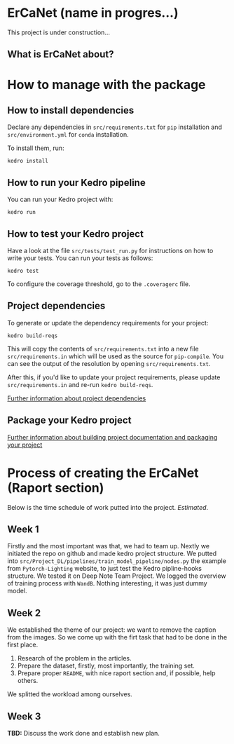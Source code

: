 # ErCaNet (name in progres...)

This project is under construction...

## What is ErCaNet about?



# How to manage with the package
## How to install dependencies

Declare any dependencies in `src/requirements.txt` for `pip` installation and `src/environment.yml` for `conda` installation.

To install them, run:

```
kedro install
```

## How to run your Kedro pipeline

You can run your Kedro project with:

```
kedro run
```

## How to test your Kedro project

Have a look at the file `src/tests/test_run.py` for instructions on how to write your tests. You can run your tests as follows:

```
kedro test
```

To configure the coverage threshold, go to the `.coveragerc` file.

## Project dependencies

To generate or update the dependency requirements for your project:

```
kedro build-reqs
```

This will copy the contents of `src/requirements.txt` into a new file `src/requirements.in` which will be used as the source for `pip-compile`. You can see the output of the resolution by opening `src/requirements.txt`.

After this, if you'd like to update your project requirements, please update `src/requirements.in` and re-run `kedro build-reqs`.

[Further information about project dependencies](https://kedro.readthedocs.io/en/stable/04_kedro_project_setup/01_dependencies.html#project-specific-dependencies)

## Package your Kedro project

[Further information about building project documentation and packaging your project](https://kedro.readthedocs.io/en/stable/03_tutorial/08_package_a_project.html)


# Process of creating the ErCaNet (Raport section)
Below is the time schedule of work putted into the project. *Estimated*.
## Week 1
Firstly and the most important was that, we had to team up. Nextly we initiated the repo on github and made kedro project structure. We putted into `src/Project_DL/pipelines/train_model_pipeline/nodes.py` the example from `Pytorch-Lighting` website, to just test the Kedro pipline-hooks structure. We tested it on Deep Note Team Project. We logged the overview of training process with `WandB`. Nothing interesting, it was just dummy model.
## Week 2
We established the theme of our project: we want to remove the caption from the images. So we come up with the firt task that had to be done in the first place.

1.  Research of the problem in the articles.
2.  Prepare the dataset, firstly, most importantly, the training set.
3.  Prepare proper `README`, with nice raport section and, if possible, help others.

We splitted the workload among ourselves. 
## Week 3
**TBD:** Discuss the work done and establish new plan. 
